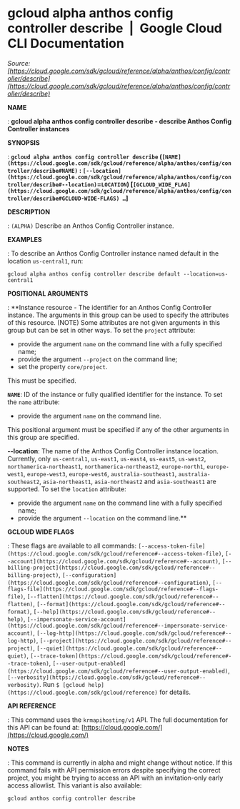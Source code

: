 # gcloud alpha anthos config controller describe  |  Google Cloud CLI Documentation

*Source: [https://cloud.google.com/sdk/gcloud/reference/alpha/anthos/config/controller/describe](https://cloud.google.com/sdk/gcloud/reference/alpha/anthos/config/controller/describe)*

**NAME**

: **gcloud alpha anthos config controller describe - describe Anthos Config Controller instances**

**SYNOPSIS**

: **`gcloud alpha anthos config controller describe` (`[NAME](https://cloud.google.com/sdk/gcloud/reference/alpha/anthos/config/controller/describe#NAME)` : `[--location](https://cloud.google.com/sdk/gcloud/reference/alpha/anthos/config/controller/describe#--location)`=`LOCATION`) [`[GCLOUD_WIDE_FLAG](https://cloud.google.com/sdk/gcloud/reference/alpha/anthos/config/controller/describe#GCLOUD-WIDE-FLAGS) …`]**

**DESCRIPTION**

: `(ALPHA)` Describe an Anthos Config Controller instance.

**EXAMPLES**

: To describe an Anthos Config Controller instance named default in the location
``us-central1``, run:

```
gcloud alpha anthos config controller describe default --location=us-central1
```

**POSITIONAL ARGUMENTS**

: **Instance resource - The identifier for an Anthos Config Controller instance. The
arguments in this group can be used to specify the attributes of this resource.
(NOTE) Some attributes are not given arguments in this group but can be set in
other ways.
To set the `project` attribute:

- provide the argument `name` on the command line with a fully
specified name;
- provide the argument `--project` on the command line;
- set the property `core/project`.

This must be specified.

**`NAME`**:
ID of the instance or fully qualified identifier for the instance.
To set the `name` attribute:

- provide the argument `name` on the command line.

This positional argument must be specified if any of the other arguments in this
group are specified.

**--location**:
The name of the Anthos Config Controller instance location. Currently, only
`us-central1`, `us-east1`, `us-east4`,
`us-east5`, `us-west2`,
`northamerica-northeast1`, `northamerica-northeast2`,
`europe-north1`, `europe-west1`,
`europe-west3`, `europe-west6`,
`australia-southeast1`, `australia-southeast2`,
`asia-northeast1`, `asia-northeast2` and
`asia-southeast1` are supported.
To set the `location` attribute:

- provide the argument `name` on the command line with a fully
specified name;
- provide the argument `--location` on the command line.**

**GCLOUD WIDE FLAGS**

: These flags are available to all commands: `[--access-token-file](https://cloud.google.com/sdk/gcloud/reference#--access-token-file)`,
`[--account](https://cloud.google.com/sdk/gcloud/reference#--account)`, `[--billing-project](https://cloud.google.com/sdk/gcloud/reference#--billing-project)`,
`[--configuration](https://cloud.google.com/sdk/gcloud/reference#--configuration)`,
`[--flags-file](https://cloud.google.com/sdk/gcloud/reference#--flags-file)`,
`[--flatten](https://cloud.google.com/sdk/gcloud/reference#--flatten)`, `[--format](https://cloud.google.com/sdk/gcloud/reference#--format)`, `[--help](https://cloud.google.com/sdk/gcloud/reference#--help)`, `[--impersonate-service-account](https://cloud.google.com/sdk/gcloud/reference#--impersonate-service-account)`,
`[--log-http](https://cloud.google.com/sdk/gcloud/reference#--log-http)`,
`[--project](https://cloud.google.com/sdk/gcloud/reference#--project)`, `[--quiet](https://cloud.google.com/sdk/gcloud/reference#--quiet)`, `[--trace-token](https://cloud.google.com/sdk/gcloud/reference#--trace-token)`, `[--user-output-enabled](https://cloud.google.com/sdk/gcloud/reference#--user-output-enabled)`,
`[--verbosity](https://cloud.google.com/sdk/gcloud/reference#--verbosity)`.
Run `$ [gcloud help](https://cloud.google.com/sdk/gcloud/reference)` for details.

**API REFERENCE**

: This command uses the `krmapihosting/v1` API. The full documentation
for this API can be found at: [https://cloud.google.com/](https://cloud.google.com/)

**NOTES**

: This command is currently in alpha and might change without notice. If this
command fails with API permission errors despite specifying the correct project,
you might be trying to access an API with an invitation-only early access
allowlist. This variant is also available:

```
gcloud anthos config controller describe
```